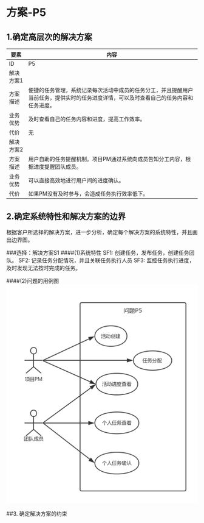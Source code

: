 # 方案-P5

## 1.确定高层次的解决方案

| 要素 | 内容 |
| --- | --- |
| ID | P5 |
| 解决方案1 |
| 方案描述 | 便捷的任务管理，系统记录每次活动中成员的任务分工，并且提醒用户当前任务，提供实时的任务进度详情，可以及时查看自己的任务内容和任务进度。 |
| 业务优势 | 及时查看自己的任务内容和进度，提高工作效率。 |
| 代价 | 无 |
| 解决方案2 |
| 方案描述 | 用户自助的任务提醒机制。项目PM通过系统向成员告知分工内容，根据进度提醒团队成员。 |
| 业务优势 | 可以直接高效地进行用户间的进度确认。 |
| 代价 | 如果PM没有及时参与，会造成任务执行效率低下。 |

## 2.确定系统特性和解决方案的边界

根据客户所选择的解决方案，进一步分析，确定每个解决方案的系统特性，并且画出边界图。

###选择：解决方案S1
####(1)系统特性
SF1: 创建任务，发布任务，创建任务团队。
SF2: 记录任务分配情况，并且关联任务执行人员
SF3: 监控任务执行进度，及时发现无法按时完成的任务。

####(2)问题的用例图
![](/img/usecase/usecase-P5.png)

##3. 确定解决方案的约束

